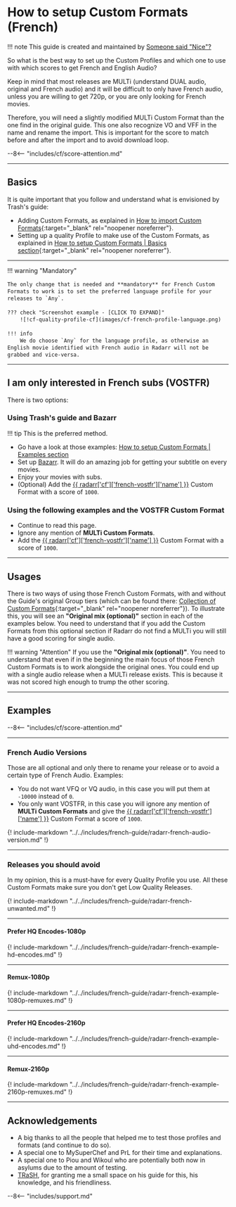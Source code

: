 # How to setup Custom Formats (French)

!!! note
    This guide is created and maintained by [Someone said "Nice"?](https://github.com/NiceTSY)

So what is the best way to set up the Custom Profiles and which one to use with which scores to get French and English Audio?

Keep in mind that most releases are MULTi (understand DUAL audio, original and French audio) and it will be difficult to only have French audio, unless you are willing to get 720p, or you are only looking for French movies.

Therefore, you will need a slightly modified MULTi Custom Format than the one find in the original guide. This one also recognize VO and VFF in the name and rename the import. This is important for the score to match before and after the import and to avoid download loop.

--8<-- "includes/cf/score-attention.md"

------

## Basics

It is quite important that you follow and understand what is envisioned by Trash's guide:

- Adding Custom Formats, as explained in [How to import Custom Formats](/Radarr/Radarr-import-custom-formats/){:target="_blank" rel="noopener noreferrer"}.
- Setting up a quality Profile to make use of the Custom Formats, as explained in [How to setup Custom Formats | Basics section](/Radarr/Radarr-setup-custom-formats/#basics){:target="_blank" rel="noopener noreferrer"}.

------

!!! warning "Mandatory"

    The only change that is needed and **mandatory** for French Custom Formats to work is to set the preferred language profile for your releases to `Any`.

    ??? check "Screenshot example - [CLICK TO EXPAND]"
        ![!cf-quality-profile-cf](images/cf-french-profile-language.png)

    !!! info
        We do choose `Any` for the language profile, as otherwise an English movie identified with French audio in Radarr will not be grabbed and vice-versa.

------

## I am only interested in French subs (VOSTFR)

There is two options:

### Using Trash's guide and Bazarr

!!! tip
    This is the preferred method.

- Go have a look at those examples: [How to setup Custom Formats | Examples section](/Radarr/Radarr-setup-custom-formats/#examples)
- Set up [Bazarr](../Bazarr/Setup-Guide.md). It will do an amazing job for getting your subtitle on every movies.
- Enjoy your movies with subs.
- (Optional) Add the [{{ radarr['cf']['french-vostfr']['name'] }}](/Radarr/Radarr-collection-of-custom-formats/#vostfr) Custom Format with a score of `1000`.

### Using the following examples and the VOSTFR Custom Format

- Continue to read this page.
- Ignore any mention of **MULTi Custom Formats**. 
- Add the [{{ radarr['cf']['french-vostfr']['name'] }}](/Radarr/Radarr-collection-of-custom-formats/#vostfr) Custom Format with a score of `1000`.

------

## Usages

There is two ways of using those French Custom Formats, with and without the Guide's original Group tiers (which can be found there: [Collection of Custom Formats](/Radarr/Radarr-collection-of-custom-formats/){:target="_blank" rel="noopener noreferrer"}).
To illustrate this, you will see an **"Original mix (optional)"** section in each of the examples below. You need to understand that if you add the Custom Formats from this optional section if Radarr do not find a MULTi you will still have a good scoring for single audio.

!!! warning "Attention"
    If you use the **"Original mix (optional)"**. You need to understand that even if in the beginning the main focus of those French Custom Formats is to work alongside the original ones.
    You could end up with a single audio release when a MULTi release exists. This is because it was not scored high enough to trump the other scoring.

------

## Examples

--8<-- "includes/cf/score-attention.md"

------

### French Audio Versions

Those are all optional and only there to rename your release or to avoid a certain type of French Audio. Examples:

- You do not want VFQ or VQ audio, in this case you will put them at `-10000` instead of `0`.
- You only want VOSTFR, in this case you will ignore any mention of **MULTi Custom Formats** and give the [{{ radarr['cf']['french-vostfr']['name'] }}](/Radarr/Radarr-collection-of-custom-formats/#vostfr) Custom Format a score of `1000`.

{! include-markdown "../../includes/french-guide/radarr-french-audio-version.md" !}

------

### Releases you should avoid

In my opinion, this is a must-have for every Quality Profile you use. All these Custom Formats make sure you don't get Low Quality Releases.

{! include-markdown "../../includes/french-guide/radarr-french-unwanted.md" !}

------

#### Prefer HQ Encodes-1080p

{! include-markdown "../../includes/french-guide/radarr-french-example-hd-encodes.md" !}

------

#### Remux-1080p

{! include-markdown "../../includes/french-guide/radarr-french-example-1080p-remuxes.md" !}

------

#### Prefer HQ Encodes-2160p

{! include-markdown "../../includes/french-guide/radarr-french-example-uhd-encodes.md" !}

------

#### Remux-2160p

{! include-markdown "../../includes/french-guide/radarr-french-example-2160p-remuxes.md" !}

------

## Acknowledgements

- A big thanks to all the people that helped me to test those profiles and formats (and continue to do so).
- A special one to MySuperChef and PrL for their time and explanations.
- A special one to Piou and Wikoul who are potentially both now in asylums due to the amount of testing.
- [TRaSH](https://trash-guides.info/), for granting me a small space on his guide for this, his knowledge, and his friendliness.

--8<-- "includes/support.md"
